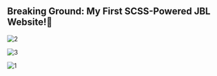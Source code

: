 <h2>Breaking Ground: My First SCSS-Powered JBL Website!💫</h2>

![2](https://github.com/ErdemEcenur/Full-Responsive-JBL-Website-w-SCSS/assets/159720492/f2c1b300-45bd-4a34-a567-bef07e088364)

![3](https://github.com/ErdemEcenur/Full-Responsive-JBL-Website-w-SCSS/assets/159720492/a6cffc49-4910-44f8-b843-0841d5b39b56)

![1](https://github.com/ErdemEcenur/Full-Responsive-JBL-Website-w-SCSS/assets/159720492/d0fb2daf-b69b-453e-9b1e-8fa624d681dc)
